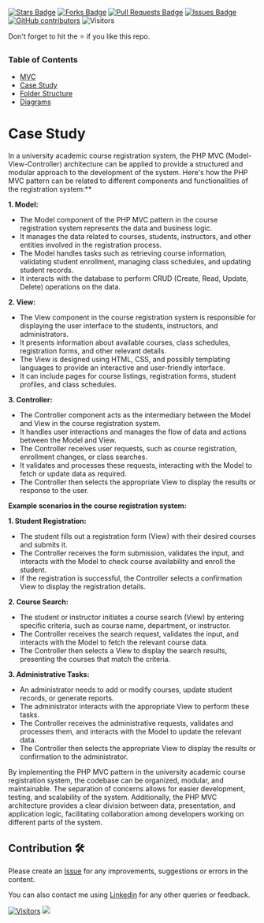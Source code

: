 
<a href="https://github.com/drshahizan/software-engineering/stargazers"><img src="https://img.shields.io/github/stars/drshahizan/software-engineering" alt="Stars Badge"/></a>
<a href="https://github.com/drshahizan/software-engineering/network/members"><img src="https://img.shields.io/github/forks/drshahizan/software-engineering" alt="Forks Badge"/></a>
<a href="https://github.com/drshahizan/software-engineering/pulls"><img src="https://img.shields.io/github/issues-pr/drshahizan/software-engineering" alt="Pull Requests Badge"/></a>
<a href="https://github.com/drshahizan/software-engineering/issues"><img src="https://img.shields.io/github/issues/drshahizan/software-engineering" alt="Issues Badge"/></a>
<a href="https://github.com/drshahizan/software-engineering/graphs/contributors"><img alt="GitHub contributors" src="https://img.shields.io/github/contributors/drshahizan/software-engineering?color=2b9348"></a>
![Visitors](https://api.visitorbadge.io/api/visitors?path=https%3A%2F%2Fgithub.com%2Fdrshahizan%2Fsoftware-engineering&labelColor=%23d9e3f0&countColor=%23697689&style=flat)


Don't forget to hit the :star: if you like this repo.

### Table of Contents

- [MVC](p1.md)
- [Case Study](p2.md)
- [Folder Structure](p3.md)
- [Diagrams](p4.md)

# Case Study
In a university academic course registration system, the PHP MVC (Model-View-Controller) architecture can be applied to provide a structured and modular approach to the development of the system. Here's how the PHP MVC pattern can be related to different components and functionalities of the registration system:**

**1. Model:**
- The Model component of the PHP MVC pattern in the course registration system represents the data and business logic.
- It manages the data related to courses, students, instructors, and other entities involved in the registration process.
- The Model handles tasks such as retrieving course information, validating student enrollment, managing class schedules, and updating student records.
- It interacts with the database to perform CRUD (Create, Read, Update, Delete) operations on the data.

**2. View:**
- The View component in the course registration system is responsible for displaying the user interface to the students, instructors, and administrators.
- It presents information about available courses, class schedules, registration forms, and other relevant details.
- The View is designed using HTML, CSS, and possibly templating languages to provide an interactive and user-friendly interface.
- It can include pages for course listings, registration forms, student profiles, and class schedules.

**3. Controller:**
- The Controller component acts as the intermediary between the Model and View in the course registration system.
- It handles user interactions and manages the flow of data and actions between the Model and View.
- The Controller receives user requests, such as course registration, enrollment changes, or class searches.
- It validates and processes these requests, interacting with the Model to fetch or update data as required.
- The Controller then selects the appropriate View to display the results or response to the user.

**Example scenarios in the course registration system:**

**1. Student Registration:**
- The student fills out a registration form (View) with their desired courses and submits it.
- The Controller receives the form submission, validates the input, and interacts with the Model to check course availability and enroll the student.
- If the registration is successful, the Controller selects a confirmation View to display the registration details.

**2. Course Search:**
- The student or instructor initiates a course search (View) by entering specific criteria, such as course name, department, or instructor.
- The Controller receives the search request, validates the input, and interacts with the Model to fetch the relevant course data.
- The Controller then selects a View to display the search results, presenting the courses that match the criteria.

**3. Administrative Tasks:**
- An administrator needs to add or modify courses, update student records, or generate reports.
- The administrator interacts with the appropriate View to perform these tasks.
- The Controller receives the administrative requests, validates and processes them, and interacts with the Model to update the relevant data.
- The Controller then selects the appropriate View to display the results or confirmation to the administrator.

By implementing the PHP MVC pattern in the university academic course registration system, the codebase can be organized, modular, and maintainable. The separation of concerns allows for easier development, testing, and scalability of the system. Additionally, the PHP MVC architecture provides a clear division between data, presentation, and application logic, facilitating collaboration among developers working on different parts of the system.


## Contribution 🛠️
Please create an [Issue](https://github.com/drshahizan/software-engineering/issues) for any improvements, suggestions or errors in the content.

You can also contact me using [Linkedin](https://www.linkedin.com/in/drshahizan/) for any other queries or feedback.

[![Visitors](https://api.visitorbadge.io/api/visitors?path=https%3A%2F%2Fgithub.com%2Fdrshahizan&labelColor=%23697689&countColor=%23555555&style=plastic)](https://visitorbadge.io/status?path=https%3A%2F%2Fgithub.com%2Fdrshahizan)
![](https://hit.yhype.me/github/profile?user_id=81284918)


